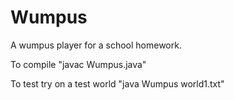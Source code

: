 # Wumpus

A wumpus player for a school homework.

To compile "javac Wumpus.java"

To test try on a test world "java Wumpus world1.txt"
